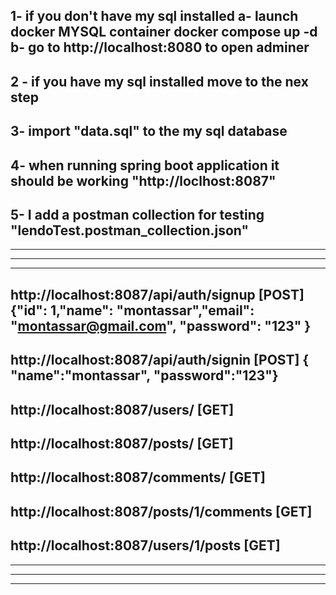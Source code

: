 1- if you don't have my sql installed a- launch docker MYSQL container docker compose up -d b- go to http://localhost:8080 to open adminer
-------------------------------------------------------------------------
2 - if you have my sql installed move to the nex step
-------------------------------------------------------------------------
3- import "data.sql" to the my sql database 
-------------------------------------------------------------------------
4- when running spring boot application it should be working "http://loclhost:8087"
-------------------------------------------------------------------------
5- I add a postman collection for testing "lendoTest.postman_collection.json"
------------------------------------------------------------------------
*************************************************************************
*************************************************************************
*************************************************************************
http://localhost:8087/api/auth/signup [POST]
{"id": 1,"name": "montassar","email": "montassar@gmail.com", "password": "123" } 
-------------------------------------------------------------------------
http://localhost:8087/api/auth/signin [POST]  {  "name":"montassar", "password":"123"}
-------------------------------------------------------------------------
http://localhost:8087/users/ [GET]
-------------------------------------------------------------------------
http://localhost:8087/posts/ [GET]
-------------------------------------------------------------------------
http://localhost:8087/comments/ [GET]
-------------------------------------------------------------------------
http://localhost:8087/posts/1/comments [GET]
-------------------------------------------------------------------------
http://localhost:8087/users/1/posts [GET]
-------------------------------------------------------------------------
*************************************************************************
*************************************************************************
*************************************************************************
